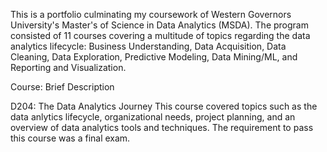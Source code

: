 This is a portfolio culminating my coursework of Western Governors University's Master's of Science in Data Analytics (MSDA). The program consisted of 11 courses covering a multitude of topics regarding the data analytics lifecycle: Business Understanding, Data Acquisition, Data Cleaning, Data Exploration, Predictive Modeling, Data Mining/ML, and Reporting and Visualization. 

Course: Brief Description

D204: The Data Analytics Journey
This course covered topics such as the data anlytics lifecycle, organizational needs, project planning, and an overview of data analytics tools and techniques. The requirement to pass this course was a final exam.

